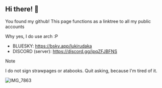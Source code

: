 ## Hi there! 🐾

You found my github! This page functions as a linktree to all my public accounts 

Why yes, I do use arch :P

- BLUESKY: https://bsky.app/lukirudaka
- DISCORD (server): https://discord.gg/jpqZFJBFNS

> [!NOTE]
> I do not sign strawpages or atabooks. Quit asking, because I'm tired of it.

![IMG_7863](https://github.com/user-attachments/assets/17abba27-080f-48a2-ac7f-306493f8fb09)


<!--
**lukirudaka/lukirudaka** is a ✨ _special_ ✨ repository because its `README.md` (this file) appears on your GitHub profile.

Here are some ideas to get you started:

- 🔭 I’m currently working on ...
- 🌱 I’m currently learning ...
- 👯 I’m looking to collaborate on ...
- 🤔 I’m looking for help with ...
- 💬 Ask me about ...
- 📫 How to reach me: ...
- 😄 Pronouns: ...
- ⚡ Fun fact: ...
-->
